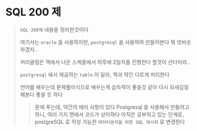 # SQL 200 제

> `SQL 200제` 내용을 정리한것이다
>
> 여기서는 `oracle` 을 사용하지만, `postgresql` 을 사용하여 만들어본다
> 뭐 엇비슷하겠지..
>
> 커리귤럼은 책에서 나온 스케줄에서 하루에 2일치를 진행한다
> 할것이 산더미라..
>
> `postgresql` 에서 제공하는 `table` 이 달라,
> 책과 약간 다르게 처리한다
>
> 언어를 배우는데 문제풀이식으로 배우는게 습득력이 좋을것 같아
> 다시 되새김질해본다 좋을 듯 하다
>
> > 문제 푸는데, 약간의 에러 사항이 있다
> > Postgresql 을 사용해서 만들려고 하니, 여러 가지 면에서 코드가 상이하다
> > 아직은 공부하고 있는 단계로, postgreSQL 로 작성 가능한 `데이터분석을 위한 SQL 레시피` 로 변경한다
